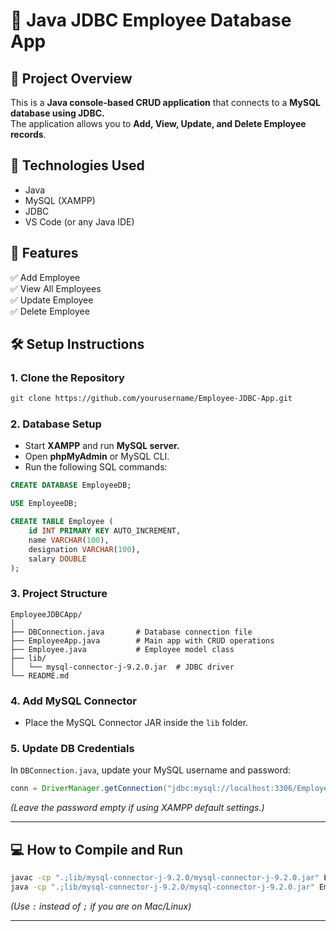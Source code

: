 
# 📒 Java JDBC Employee Database App

## 📌 Project Overview
This is a **Java console-based CRUD application** that connects to a **MySQL database using JDBC.**  
The application allows you to **Add, View, Update, and Delete Employee records**.

## 🔧 Technologies Used
- Java
- MySQL (XAMPP)
- JDBC
- VS Code (or any Java IDE)

## 🚀 Features
✅ Add Employee  
✅ View All Employees  
✅ Update Employee  
✅ Delete Employee  

## 🛠 Setup Instructions

### 1. Clone the Repository
```bash
git clone https://github.com/yourusername/Employee-JDBC-App.git
```

### 2. Database Setup
- Start **XAMPP** and run **MySQL server.**
- Open **phpMyAdmin** or MySQL CLI.
- Run the following SQL commands:
```sql
CREATE DATABASE EmployeeDB;

USE EmployeeDB;

CREATE TABLE Employee (
    id INT PRIMARY KEY AUTO_INCREMENT,
    name VARCHAR(100),
    designation VARCHAR(100),
    salary DOUBLE
);
```

### 3. Project Structure
```
EmployeeJDBCApp/
│
├── DBConnection.java       # Database connection file
├── EmployeeApp.java        # Main app with CRUD operations
├── Employee.java           # Employee model class
├── lib/
│   └── mysql-connector-j-9.2.0.jar  # JDBC driver
└── README.md
```

### 4. Add MySQL Connector
- Place the MySQL Connector JAR inside the `lib` folder.

### 5. Update DB Credentials
In `DBConnection.java`, update your MySQL username and password:
```java
conn = DriverManager.getConnection("jdbc:mysql://localhost:3306/EmployeeDB", "root", "");
```
*(Leave the password empty if using XAMPP default settings.)*

---

## 💻 How to Compile and Run
```bash
javac -cp ".;lib/mysql-connector-j-9.2.0/mysql-connector-j-9.2.0.jar" EmployeeApp.java DBConnection.java Employee.java
java -cp ".;lib/mysql-connector-j-9.2.0/mysql-connector-j-9.2.0.jar" EmployeeApp
```
*(Use `:` instead of `;` if you are on Mac/Linux)*

---




